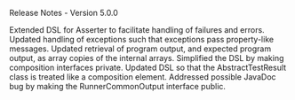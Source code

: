 Release Notes - Version 5.0.0

Extended DSL for Asserter to facilitate handling of failures and errors.
Updated handling of exceptions such that exceptions pass property-like messages.
Updated retrieval of program output, and expected program output, as array copies of the internal arrays.
Simplified the DSL by making composition interfaces private.
Updated DSL so that the AbstractTestResult class is treated like a composition element.
Addressed possible JavaDoc bug by making the RunnerCommonOutput interface public.